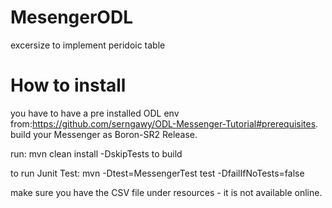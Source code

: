 # MesengerODL
excersize to implement peridoic table 

# How to install
you have to have a pre installed ODL env from:https://github.com/serngawy/ODL-Messenger-Tutorial#prerequisites.
build your Messenger as Boron-SR2 Release.

run: mvn clean install -DskipTests
to build

to run Junit Test: mvn -Dtest=MessengerTest test -DfailIfNoTests=false

make sure you have the CSV file under resources - it is not available online.
